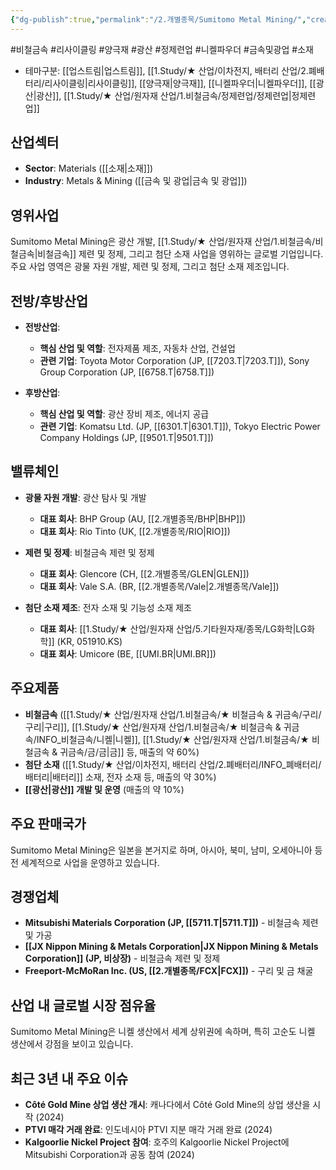 ```yaml
---
{"dg-publish":true,"permalink":"/2.개별종목/Sumitomo Metal Mining/","created":"2023-06-04T17:05:23.637+09:00","updated":"2025-06-03T20:06:01.408+09:00"}
---
```


#비철금속 #리사이클링 #양극재 #광산 #정제련업 #니켈파우더 #금속및광업 #소재


- 테마구분: [[업스트림\|업스트림]], [[1.Study/★ 산업/이차전지, 배터리 산업/2.폐배터리/리사이클링\|리사이클링]], [[양극재\|양극재]], [[니켈파우더\|니켈파우더]], [[광산\|광산]], [[1.Study/★ 산업/원자재 산업/1.비철금속/정제련업/정제련업\|정제련업]]

## 산업섹터

- **Sector**: Materials ([[소재\|소재]])
- **Industry**: Metals & Mining ([[금속 및 광업\|금속 및 광업]])

## 영위사업

Sumitomo Metal Mining은 광산 개발, [[1.Study/★ 산업/원자재 산업/1.비철금속/비철금속\|비철금속]] 제련 및 정제, 그리고 첨단 소재 사업을 영위하는 글로벌 기업입니다. 주요 사업 영역은 광물 자원 개발, 제련 및 정제, 그리고 첨단 소재 제조입니다.

## 전방/후방산업

- **전방산업**:
    
    - **핵심 산업 및 역할**: 전자제품 제조, 자동차 산업, 건설업
    - **관련 기업**: Toyota Motor Corporation (JP, [[7203.T\|7203.T]]), Sony Group Corporation (JP, [[6758.T\|6758.T]])
    
- **후방산업**:
    
    - **핵심 산업 및 역할**: 광산 장비 제조, 에너지 공급
    - **관련 기업**: Komatsu Ltd. (JP, [[6301.T\|6301.T]]), Tokyo Electric Power Company Holdings (JP, [[9501.T\|9501.T]])
    

## 밸류체인

- **광물 자원 개발**: 광산 탐사 및 개발
    
    - **대표 회사**: BHP Group (AU, [[2.개별종목/BHP\|BHP]])
    - **대표 회사**: Rio Tinto (UK, [[2.개별종목/RIO\|RIO]])
- **제련 및 정제**: 비철금속 제련 및 정제
    
    - **대표 회사**: Glencore (CH, [[2.개별종목/GLEN\|GLEN]])
    - **대표 회사**: Vale S.A. (BR, [[2.개별종목/Vale\|2.개별종목/Vale]])

- **첨단 소재 제조**: 전자 소재 및 기능성 소재 제조
    
    - **대표 회사**: [[1.Study/★ 산업/원자재 산업/5.기타원자재/종목/LG화학\|LG화학]] (KR, 051910.KS)
    - **대표 회사**: Umicore (BE, [[UMI.BR\|UMI.BR]])

## 주요제품

- **비철금속** ([[1.Study/★ 산업/원자재 산업/1.비철금속/★ 비철금속 & 귀금속/구리/구리\|구리]], [[1.Study/★ 산업/원자재 산업/1.비철금속/★ 비철금속 & 귀금속/INFO_비철금속/니켈\|니켈]], [[1.Study/★ 산업/원자재 산업/1.비철금속/★ 비철금속 & 귀금속/금/금\|금]] 등, 매출의 약 60%)
- **첨단 소재** ([[1.Study/★ 산업/이차전지, 배터리 산업/2.폐배터리/INFO_폐배터리/배터리\|배터리]] 소재, 전자 소재 등, 매출의 약 30%)
- **[[광산\|광산]] 개발 및 운영** (매출의 약 10%)

## 주요 판매국가

Sumitomo Metal Mining은 일본을 본거지로 하며, 아시아, 북미, 남미, 오세아니아 등 전 세계적으로 사업을 운영하고 있습니다.

## 경쟁업체

- **Mitsubishi Materials Corporation (JP, [[5711.T\|5711.T]])** - 비철금속 제련 및 가공
- **[[JX Nippon Mining & Metals Corporation\|JX Nippon Mining & Metals Corporation]] (JP, 비상장)** - 비철금속 제련 및 정제
- **Freeport-McMoRan Inc. (US, [[2.개별종목/FCX\|FCX]])** - 구리 및 금 채굴

## 산업 내 글로벌 시장 점유율

Sumitomo Metal Mining은 니켈 생산에서 세계 상위권에 속하며, 특히 고순도 니켈 생산에서 강점을 보이고 있습니다.

## 최근 3년 내 주요 이슈

- **Côté Gold Mine 상업 생산 개시**: 캐나다에서 Côté Gold Mine의 상업 생산을 시작 (2024)
- **PTVI 매각 거래 완료**: 인도네시아 PTVI 지분 매각 거래 완료 (2024)
- **Kalgoorlie Nickel Project 참여**: 호주의 Kalgoorlie Nickel Project에 Mitsubishi Corporation과 공동 참여 (2024)